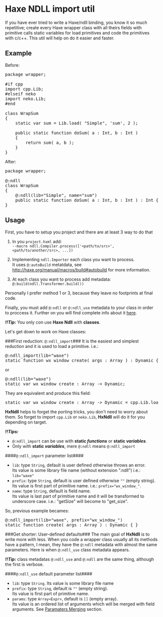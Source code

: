 Haxe NDLL import util
=====================

If you have ever tried to write a Haxe/ndll binding, you know it so much repetitive; create every Haxe wrapper class with all theirs fields with primitive calls static variables for load primitives and code 
the primitives with c/c++.
This util will help on do it easier and faster.

Example
-------

Before:
<pre>
package wrapper;

#if cpp
import cpp.Lib;
#elseif neko
import neko.Lib;
#end

class WrapSum
{
	static var sum = Lib.load( "Simple", 'sum', 2 );

	public static function doSum( a : Int, b : Int )
	{
		return sum( a, b );
	}
}
</pre>

After:
<pre>
package wrapper;

@:ndll
class WrapSum
{
	@:ndll(lib="Simple", name="sum")
	public static function doSum( a : Int, b : Int ) : Int { }
}
</pre>

Usage
-----

First, you have to setup you project and there are at least 3 way to do that

1. In you `project.hxml` add:  
	`--macro ndll.Compiler.process(['<path/to/src>', <path/to/another/src>, ...])`

2. Implementing `ndll.Importer` each class you want to process.  
	It uses `@:autoBuild` metatdata, see http://haxe.org/manual/macros/build#autobuild for more information.

3. At each class you want to process add metadata:  
	`@:build(ndll.Transformer.build())`

Personally I prefer method 1 or 3, because they leave no footprints at final code.

Finally, you must add `@:ndll` or `@:ndll_use` metadata to your class in order to proccess it. Further on you will find complete info about it <a href="##get-shorter-user-defined-defaults">here</a>.

__*!!Tip:*__ You only con use __Haxe Ndll__ with __classes__.  

Let's get down to work on Haxe classes:

###First reduction: `@:ndll_import`###
It is the easiest and simplest reduction and it is used to load a primitive.
i.e.:
<pre>
@:ndll_import(lib="waxe")
static function wx_window_create( args : Array<Dynamic> ) : Dynamic { }
</pre>
or
<pre>
@:ndll(lib="waxe")
static var wx_window_create : Array<Dynamic> -> Dynamic;
</pre>
They are equivalent and produce this field:
<pre>
static var wx_window_create : Array<Dynamic> -> Dynamic = cpp.Lib.load("waxe", "wx_window_create", 1);
</pre>

__HxNdll__ helps to forget the porting tricks, you don't need to worry about them. So forget to import `cpp.Lib` or `neko.Lib`, __HxNdll__ will do it for you depending on target.

__*!!Tips:*__
- `@:ndll_import` can be use with __static *functions*__ or __static *variables*__.
- Only with __static *variables*__, mere `@:ndll` means `@:ndll_import`

####`@:ndll_import` parameter list####
- `lib`: type `String`, default is user defined otherwise throws an error.  
	Its value is some library file name (without extension ".ndll") i.e.: `lib="waxe"`
- `prefix`: type `String`, default is user defined otherwise `""` (empty string).  
	Its value is first part of primitive name. i.e.: `prefix="wx_window_"`.
- `name`: type `String`, default is field name.  
	Its value is last part of primitive name and it will be transformed to underscore case. i.e.: "getSize" will become to "get_size". 

So, previous example becames:
<pre>
@:ndll_import(lib="waxe", prefix="wx_window_")
static function create( args : Array<Dynamic> ) : Dynamic { }
</pre>

###Get shorter: User-defined defaults###
The main goal of __HxNdll__ is to write more with less. When you code a wrapper class usually all its methods have a pattern, I mean, they have the `@:ndll` metadata with almost the same parameters.
Here is when `@:ndll_use` class metadata appears.

__*!!Tip:*__ class metadatas `@:ndll_use` and `@:ndll` are the same thing, although the first is verbose.

####`@:ndll_use` default parameter list####
- `lib`: type `String`. Its value is some library file name
- `prefix`: type `String`, default is `""` (empty string).  
	Its value is first part of primitive name.
- `params`: type `Array<Expr>`, default is `[]` (empty array).  
	Its value is an ordered list of arguments which will be merged with field arguments. See <a href="#parameters-merging">Paramaters Merging</a> section.

